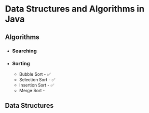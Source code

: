 # Data Structures and Algorithms in Java

## Algorithms

* ### Searching

* ### Sorting

    * Bubble Sort - ✅
    * Selection Sort - ✅
    * Insertion Sort - ✅
    * Merge Sort - 

## Data Structures